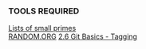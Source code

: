 ### TOOLS REQUIRED

<!--
**BMC-Bruce/BMC-Bruce** is a ✨ _special_ ✨ repository because its `README.md` (this file) appears on your GitHub profile.

Here are some ideas to get you started:

- 🔭 I’m currently working on ...
- 🌱 I’m currently learning ...
- 👯 I’m looking to collaborate on ...
- 🤔 I’m looking for help with ...
- 💬 Ask me about ...
- 📫 How to reach me: ...
- 😄 Pronouns: ...
- ⚡ Fun fact: ...
-->
[Lists of small primes](https://primes.utm.edu/lists/small/) \
[RANDOM.ORG](https://www.random.org/analysis/)
[2.6 Git Basics - Tagging](https://git-scm.com/book/en/v2/Git-Basics-Tagging)
